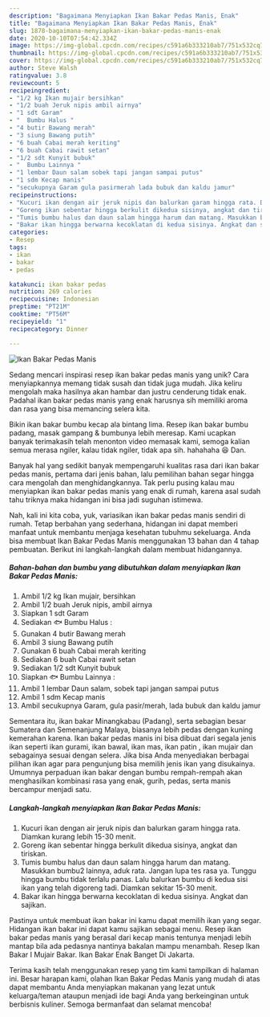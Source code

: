 ```yaml
---
description: "Bagaimana Menyiapkan Ikan Bakar Pedas Manis, Enak"
title: "Bagaimana Menyiapkan Ikan Bakar Pedas Manis, Enak"
slug: 1878-bagaimana-menyiapkan-ikan-bakar-pedas-manis-enak
date: 2020-10-10T07:54:42.334Z
image: https://img-global.cpcdn.com/recipes/c591a6b333210ab7/751x532cq70/ikan-bakar-pedas-manis-foto-resep-utama.jpg
thumbnail: https://img-global.cpcdn.com/recipes/c591a6b333210ab7/751x532cq70/ikan-bakar-pedas-manis-foto-resep-utama.jpg
cover: https://img-global.cpcdn.com/recipes/c591a6b333210ab7/751x532cq70/ikan-bakar-pedas-manis-foto-resep-utama.jpg
author: Steve Walsh
ratingvalue: 3.8
reviewcount: 5
recipeingredient:
- "1/2 kg Ikan mujair bersihkan"
- "1/2 buah Jeruk nipis ambil airnya"
- "1 sdt Garam"
- "  Bumbu Halus "
- "4 butir Bawang merah"
- "3 siung Bawang putih"
- "6 buah Cabai merah keriting"
- "6 buah Cabai rawit setan"
- "1/2 sdt Kunyit bubuk"
- "  Bumbu Lainnya "
- "1 lembar Daun salam sobek tapi jangan sampai putus"
- "1 sdm Kecap manis"
- "secukupnya Garam gula pasirmerah lada bubuk dan kaldu jamur"
recipeinstructions:
- "Kucuri ikan dengan air jeruk nipis dan balurkan garam hingga rata. Diamkan kurang lebih 15-30 menit."
- "Goreng ikan sebentar hingga berkulit dikedua sisinya, angkat dan tiriskan."
- "Tumis bumbu halus dan daun salam hingga harum dan matang. Masukkan bumbu2 lainnya, aduk rata. Jangan lupa tes rasa ya. Tunggu hingga bumbu tidak terlalu panas. Lalu balurkan bumbu di kedua sisi ikan yang telah digoreng tadi. Diamkan sekitar 15-30 menit."
- "Bakar ikan hingga berwarna kecoklatan di kedua sisinya. Angkat dan sajikan."
categories:
- Resep
tags:
- ikan
- bakar
- pedas

katakunci: ikan bakar pedas 
nutrition: 269 calories
recipecuisine: Indonesian
preptime: "PT21M"
cooktime: "PT56M"
recipeyield: "1"
recipecategory: Dinner

---
```



![Ikan Bakar Pedas Manis](https://img-global.cpcdn.com/recipes/c591a6b333210ab7/751x532cq70/ikan-bakar-pedas-manis-foto-resep-utama.jpg)

Sedang mencari inspirasi resep ikan bakar pedas manis yang unik? Cara menyiapkannya memang tidak susah dan tidak juga mudah. Jika keliru mengolah maka hasilnya akan hambar dan justru cenderung tidak enak. Padahal ikan bakar pedas manis yang enak harusnya sih memiliki aroma dan rasa yang bisa memancing selera kita.

Bikin ikan bakar bumbu kecap ala bintang lima. Resep ikan bakar bumbu padang, masak gampang &amp; bumbunya lebih meresap. Kami ucapkan banyak terimakasih telah menonton video memasak kami, semoga kalian semua merasa ngiler, kalau tidak ngiler, tidak apa sih. hahahaha 😆 Dan.

Banyak hal yang sedikit banyak mempengaruhi kualitas rasa dari ikan bakar pedas manis, pertama dari jenis bahan, lalu pemilihan bahan segar hingga cara mengolah dan menghidangkannya. Tak perlu pusing kalau mau menyiapkan ikan bakar pedas manis yang enak di rumah, karena asal sudah tahu triknya maka hidangan ini bisa jadi suguhan istimewa.


Nah, kali ini kita coba, yuk, variasikan ikan bakar pedas manis sendiri di rumah. Tetap berbahan yang sederhana, hidangan ini dapat memberi manfaat untuk membantu menjaga kesehatan tubuhmu sekeluarga. Anda bisa membuat Ikan Bakar Pedas Manis menggunakan 13 bahan dan 4 tahap pembuatan. Berikut ini langkah-langkah dalam membuat hidangannya.

<!--inarticleads1-->

##### Bahan-bahan dan bumbu yang dibutuhkan dalam menyiapkan Ikan Bakar Pedas Manis:

1. Ambil 1/2 kg Ikan mujair, bersihkan
1. Ambil 1/2 buah Jeruk nipis, ambil airnya
1. Siapkan 1 sdt Garam
1. Sediakan  🐟 Bumbu Halus :
1. Gunakan 4 butir Bawang merah
1. Ambil 3 siung Bawang putih
1. Gunakan 6 buah Cabai merah keriting
1. Sediakan 6 buah Cabai rawit setan
1. Sediakan 1/2 sdt Kunyit bubuk
1. Siapkan  🐟 Bumbu Lainnya :
1. Ambil 1 lembar Daun salam, sobek tapi jangan sampai putus
1. Ambil 1 sdm Kecap manis
1. Ambil secukupnya Garam, gula pasir/merah, lada bubuk dan kaldu jamur


Sementara itu, ikan bakar Minangkabau (Padang), serta sebagian besar Sumatera dan Semenanjung Malaya, biasanya lebih pedas dengan kuning kemerahan karena. Ikan bakar pedas manis ini bisa dibuat dari segala jenis ikan seperti ikan gurami, ikan bawal, ikan mas, ikan patin , ikan mujair dan sebagainya sesuai dengan selera. Jika bisa Anda menyediakan berbagai pilihan ikan agar para pengunjung bisa memilih jenis ikan yang disukainya. Umumnya perpaduan ikan bakar dengan bumbu rempah-rempah akan menghasilkan kombinasi rasa yang enak, gurih, pedas, serta manis bercampur menjadi satu. 

<!--inarticleads2-->

##### Langkah-langkah menyiapkan Ikan Bakar Pedas Manis:

1. Kucuri ikan dengan air jeruk nipis dan balurkan garam hingga rata. Diamkan kurang lebih 15-30 menit.
1. Goreng ikan sebentar hingga berkulit dikedua sisinya, angkat dan tiriskan.
1. Tumis bumbu halus dan daun salam hingga harum dan matang. Masukkan bumbu2 lainnya, aduk rata. Jangan lupa tes rasa ya. Tunggu hingga bumbu tidak terlalu panas. Lalu balurkan bumbu di kedua sisi ikan yang telah digoreng tadi. Diamkan sekitar 15-30 menit.
1. Bakar ikan hingga berwarna kecoklatan di kedua sisinya. Angkat dan sajikan.


Pastinya untuk membuat ikan bakar ini kamu dapat memilih ikan yang segar. Hidangan ikan bakar ini dapat kamu sajikan sebagai menu. Resep ikan bakar pedas manis yang berasal dari kecap manis tentunya menjadi lebih mantap bila ada pedasnya nantinya bakalan mampu menambah. Resep Ikan Bakar I Mujair Bakar. Ikan Bakar Enak Banget Di Jakarta. 

Terima kasih telah menggunakan resep yang tim kami tampilkan di halaman ini. Besar harapan kami, olahan Ikan Bakar Pedas Manis yang mudah di atas dapat membantu Anda menyiapkan makanan yang lezat untuk keluarga/teman ataupun menjadi ide bagi Anda yang berkeinginan untuk berbisnis kuliner. Semoga bermanfaat dan selamat mencoba!
